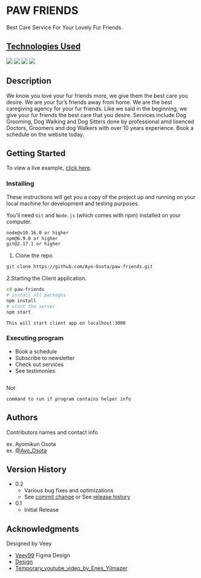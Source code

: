 # PAW FRIENDS

Best  Care Service For Your Lovely Fur Friends.

## [Technologies Used]()
<p>
<img src ="https://img.shields.io/badge/HTML5-E34F26?style=for-the-badge&logo=html5&logoColor=white"/>
<img src ="https://img.shields.io/badge/CSS3-1572B6?style=for-the-badge&logo=css3&logoColor=white"/>
<img src="https://img.shields.io/badge/JavaScript-F7DF1E?style=for-the-badge&logo=javascript&logoColor=black"/>
<img src="https://img.shields.io/badge/React-20232A?style=for-the-badge&logo=react&logoColor=61DAFB"/>
</p>

## Description

We know you love your fur friends more, we give them the best care you desire. We are your fur’s friends away from home. We are the best caregiving agency for your fur friends. Like we said in the beginning, we give your fur friends the best care that you desire. Services include Dog Grooming, Dog Walking and Dog Sitters done by professional amd lisenced Doctors, Groomers and dog Walkers with over 10 years experience. Book a schedule on the website today.

## Getting Started

To view a live example, [click here](https://paw-friends.netlify.app/).

### Installing

These instructions will get you a copy of the project up and running on your local machine for development and testing purposes.

You'll need `Git` and `Node.js` (which comes with npm) installed on your computer.

```bash
node@v10.16.0 or higher
npm@6.9.0 or higher
git@2.17.1 or higher
```

1. Clone the repo.

```bash
git clone https://github.com/Ayo-Osota/paw-friends.git
```

2.Starting the Client application.

```bash
cd paw-friends
# install all packages
npm install
# start the server
npm start
```

`This will start client app on localhost:3000`

### Executing program

* Book a schedule
* Subscribe to newsletter
* Check out services 
* See testimonies
```

```

Not 
```
command to run if program contains helper info
```

## Authors

Contributors names and contact info

ex. Ayomikun Osota  
ex. [@Ayo_Osota](https://twitter.com/Ayo_Osota)

## Version History

* 0.2
    * Various bug fixes and optimizations
    * See [commit change]() or See [release history]()
* 0.1
    * Initial Release


## Acknowledgments

Designed by Veey
* [Veey99](https://twitter.com/Veeyninetynine)
Figma Design
* [Design](https://t.co/1U8Y9jKUsR)
* [Temporary_youtube_video_by_Enes_Yilmazer](https://www.figma.com/file/pw5iKX6cNQl928h0aSJZqn/Paw-care?node-id=0%3A1&t=fME4ciUKxfk6Ue7P-1)